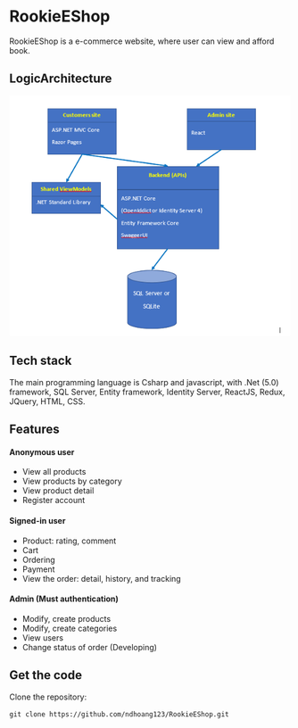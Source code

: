 # RookieEShop
RookieEShop is a e-commerce website, where user can view and afford book.

## LogicArchitecture

![LogicArchitecture](imgforReadme/assignment-architecture.PNG)

## Tech stack
The main programming language is Csharp and javascript, with .Net (5.0) framework, SQL Server, Entity framework, Identity Server, ReactJS, Redux, JQuery, HTML, CSS.

## Features
#### Anonymous user
- View all products
- View products by category
- View product detail
- Register account
#### Signed-in user
- Product: rating, comment
- Cart
- Ordering
- Payment
- View the order: detail, history, and tracking
#### Admin (Must authentication)
- Modify, create products
- Modify, create categories
- View users
- Change status of order (Developing)
## Get the code
Clone the repository:
```
git clone https://github.com/ndhoang123/RookieEShop.git
```
